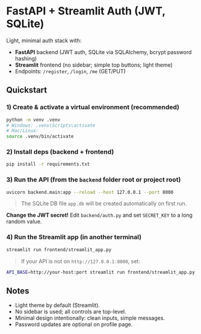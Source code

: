 # FastAPI + Streamlit Auth (JWT, SQLite)

Light, minimal auth stack with:
- **FastAPI** backend (JWT auth, SQLite via SQLAlchemy, bcrypt password hashing)
- **Streamlit** frontend (no sidebar; simple top buttons; light theme)
- Endpoints: `/register`, `/login`, `/me` (GET/PUT)

## Quickstart

### 1) Create & activate a virtual environment (recommended)
```bash
python -m venv .venv
# Windows: .venv\Scripts\activate
# Mac/Linux:
source .venv/bin/activate
```

### 2) Install deps (backend + frontend)
```bash
pip install -r requirements.txt
```

### 3) Run the API (from the `backend` folder root or project root)
```bash
uvicorn backend.main:app --reload --host 127.0.0.1 --port 8000
```
> The SQLite DB file `app.db` will be created automatically on first run.

**Change the JWT secret!** Edit `backend/auth.py` and set `SECRET_KEY` to a long random value.

### 4) Run the Streamlit app (in another terminal)
```bash
streamlit run frontend/streamlit_app.py
```
> If your API is not on `http://127.0.0.1:8000`, set:
```bash
API_BASE=http://your-host:port streamlit run frontend/streamlit_app.py
```

## Notes
- Light theme by default (Streamlit).
- No sidebar is used; all controls are top-level.
- Minimal design intentionally: clean inputs, simple messages.
- Password updates are optional on profile page.
